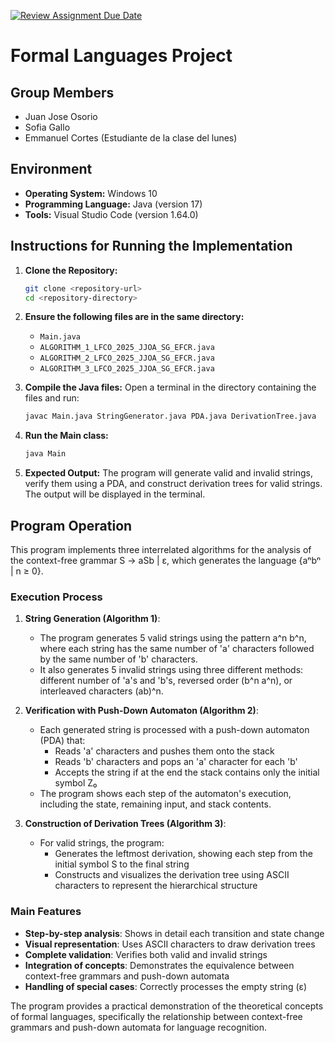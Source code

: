 [![Review Assignment Due Date](https://classroom.github.com/assets/deadline-readme-button-22041afd0340ce965d47ae6ef1cefeee28c7c493a6346c4f15d667ab976d596c.svg)](https://classroom.github.com/a/gjhNPQOm)
# Formal Languages Project

## Group Members
- Juan Jose Osorio
- Sofia Gallo
- Emmanuel Cortes (Estudiante de la clase del lunes)

## Environment
- **Operating System:** Windows 10
- **Programming Language:** Java (version 17)
- **Tools:** Visual Studio Code (version 1.64.0)

## Instructions for Running the Implementation

1. **Clone the Repository:**
   ```sh
   git clone <repository-url>
   cd <repository-directory>

2. **Ensure the following files are in the same directory:**
   - `Main.java`
   - `ALGORITHM_1_LFCO_2025_JJOA_SG_EFCR.java`
   - `ALGORITHM_2_LFCO_2025_JJOA_SG_EFCR.java`
   - `ALGORITHM_3_LFCO_2025_JJOA_SG_EFCR.java`

3. **Compile the Java files:**
   Open a terminal in the directory containing the files and run:
   ```sh
   javac Main.java StringGenerator.java PDA.java DerivationTree.java
   ```

4. **Run the Main class:**
   ```sh
   java Main
   ```

5. **Expected Output:**
   The program will generate valid and invalid strings, verify them using a PDA, and construct derivation trees for valid strings. The output will be displayed in the terminal.

## Program Operation

This program implements three interrelated algorithms for the analysis of the context-free grammar S → aSb | ε, which generates the language {aⁿbⁿ | n ≥ 0}.

### Execution Process

1. **String Generation (Algorithm 1)**:
   - The program generates 5 valid strings using the pattern a^n b^n, where each string has the same number of 'a' characters followed by the same number of 'b' characters.
   - It also generates 5 invalid strings using three different methods: different number of 'a's and 'b's, reversed order (b^n a^n), or interleaved characters (ab)^n.

2. **Verification with Push-Down Automaton (Algorithm 2)**:
   - Each generated string is processed with a push-down automaton (PDA) that:
     - Reads 'a' characters and pushes them onto the stack
     - Reads 'b' characters and pops an 'a' character for each 'b'
     - Accepts the string if at the end the stack contains only the initial symbol Z₀
   - The program shows each step of the automaton's execution, including the state, remaining input, and stack contents.

3. **Construction of Derivation Trees (Algorithm 3)**:
   - For valid strings, the program:
     - Generates the leftmost derivation, showing each step from the initial symbol S to the final string
     - Constructs and visualizes the derivation tree using ASCII characters to represent the hierarchical structure

### Main Features

- **Step-by-step analysis**: Shows in detail each transition and state change
- **Visual representation**: Uses ASCII characters to draw derivation trees
- **Complete validation**: Verifies both valid and invalid strings
- **Integration of concepts**: Demonstrates the equivalence between context-free grammars and push-down automata
- **Handling of special cases**: Correctly processes the empty string (ε)

The program provides a practical demonstration of the theoretical concepts of formal languages, specifically the relationship between context-free grammars and push-down automata for language recognition.
